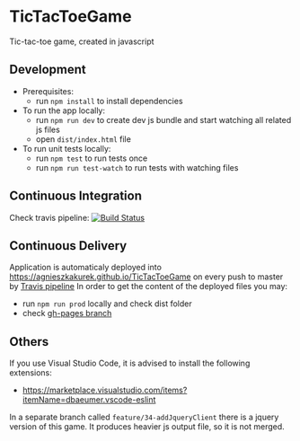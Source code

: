 # TicTacToeGame
Tic-tac-toe game, created in javascript

## Development
* Prerequisites:
  * run `npm install` to install dependencies
* To run the app locally:
  * run `npm run dev` to create dev js bundle and start watching all related js files
  * open `dist/index.html` file
* To run unit tests locally:
  * run `npm test` to run tests once
  * run `npm run test-watch` to run tests with watching files

## Continuous Integration
Check travis pipeline:
[![Build Status](https://travis-ci.org/AgnieszkaKurek/TicTacToeGame.svg?branch=master)](https://travis-ci.org/AgnieszkaKurek/TicTacToeGame)

## Continuous Delivery
Application is automaticaly deployed into https://agnieszkakurek.github.io/TicTacToeGame on every push to master by [Travis pipeline](https://travis-ci.org/AgnieszkaKurek/TicTacToeGame)
In order to get the content of the deployed files you may:
* run `npm run prod` locally and check dist folder
* check [gh-pages branch](https://github.com/AgnieszkaKurek/TicTacToeGame/tree/gh-pages)

## Others

If you use Visual Studio Code, it is advised to install the following extensions:
* https://marketplace.visualstudio.com/items?itemName=dbaeumer.vscode-eslint

In a separate branch called `feature/34-addJqueryClient` there is a jquery version of this game. It produces heavier js output file, so it is not merged.